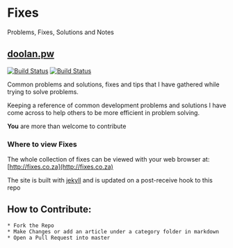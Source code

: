 # Fixes

Problems, Fixes, Solutions and Notes
## [doolan.pw](http://doolan.pw)

[![Build Status](http://37.139.28.74:8080/buildStatus/icon?job=fixes)](http://37.139.28.74:8080/job/fixes/)
[![Build Status](http://37.139.28.74:8080/buildStatus/icon?job=doolan.pw)](http://37.139.28.74:8080/job/doolan.pw/)

Common problems and solutions, fixes and tips that I have gathered while trying to solve problems.

Keeping a reference of common development problems and solutions I have come across to help others to be more efficient in problem solving.

**You** are more than welcome to contribute

### Where to view Fixes

The whole collection of fixes can be viewed with your web browser at:
[http://fixes.co.za](http://fixes.co.za)

The site is built with [jekyll](https://jekyllrb.com/) and is updated on a post-receive hook to this repo

## How to Contribute:

```
* Fork the Repo
* Make Changes or add an article under a category folder in markdown
* Open a Pull Request into master
```
